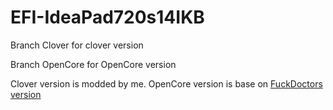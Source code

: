 # EFI-IdeaPad720s14IKB

Branch Clover for clover version

Branch OpenCore for OpenCore version

Clover version is modded by me. OpenCore version is base on [FuckDoctors version](https://github.com/FuckDoctors/ideapad-720s-13ikb-oc) 
